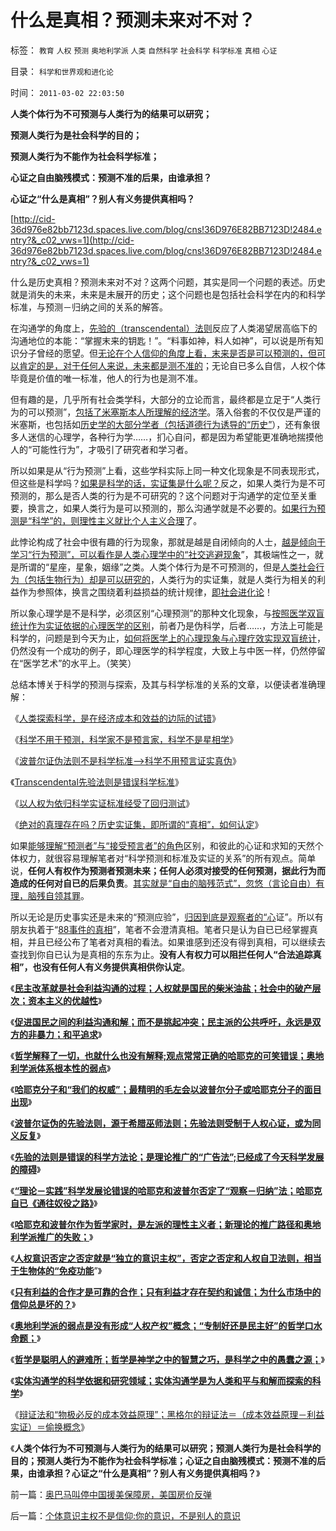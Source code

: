 # 什么是真相？预测未来对不对？

标签： `教育` `人权` `预测` `奥地利学派` `人类` `自然科学` `社会科学` `科学标准` `真相` `心证` 

目录： `科学和世界观和进化论`

时间： `2011-03-02 22:03:50`

**人类个体行为不可预测与人类行为的结果可以研究；**

**预测人类行为是社会科学的目的；**

**预测人类行为不能作为社会科学标准；**

**心证之自由脑残模式：预测不准的后果，由谁承担？**

**心证之“什么是真相”？别人有义务提供真相吗？**

[http://cid-36d976e82bb7123d.spaces.live.com/blog/cns!36D976E82BB7123D!2484.entry?&_c02_vws=1](http://cid-36d976e82bb7123d.spaces.live.com/blog/cns!36D976E82BB7123D!2484.entry?&_c02_vws=1)

什么是历史真相？预测未来对不对？这两个问题，其实是同一个问题的表述。历史就是消失的未来，未来是未展开的历史；这个问题也是包括社会科学在内的和科学标准，与预测－归纳之间的关系的解答。

在沟通学的角度上，[先验的（transcendental）法则](../../../2010/6/20/波普尔法则先验（transcendental）有歧义，其实指巫师法则.md)反应了人类渴望居高临下的沟通地位的本能：“掌握末来的钥匙！”。“料事如神，料人如神”，可以说是所有知识分子曾经的愿望。但[无论在个人信仰的角度上看，末来是否是可以预测的，但可以肯定的是，对于任何人来说，未来都是测不准的](../../../2010/5/9/历史是必须被假设的.md)；无论自已多么自信，人权个体毕竟是价值的唯一标准，他人的行为也是测不准。

但有趣的是，几乎所有社会类学科，大部分的立论而言，最终都是立足于“人类行为的可以预测”，[包括了米塞斯本人所理解的经济学](../../../2011/1/27/米塞斯《人类行为的经济学分析》的分析.md)。落入俗套的不仅仅是严谨的米塞斯，也包括如[历史学的大部分学者（包括道德行为诱导的“历史”](../../../2011/2/16/诱导行为的道德史和行为分析的历史科学.md)），还有象很多人迷信的心理学，各种行为学……，扪心自问，都是因为希望能更准确地揣摸他人的“可能性行为”，才吸引了研究者和学习者。

所以如果是从“行为预测”上看，这些学科实际上同一种文化现象是不同表现形式，但这些是科学吗？[如果是科学的话，实证集是什么呢？](../../../2009/12/14/经济学科学的实证集是什么？.md)反之，如果人类行为是不可预测的，那么是否人类的行为是不可研究的？这个问题对于沟通学的定位至关重要，换言之，如果人类行为是可以预测的，那么沟通学就是不必要的。[如果行为预测是“科学”的，则理性主义就比个人主义合理](../../../2010/5/28/理性主义哲学信仰讨论集.md)了。

此悖论构成了社会中很有趣的行为现象，那就是越是自闭倾向的人士，[越是倾向于学习“行为预测”，可以看作是人类心理学中的“社交逃避现象](../../../2011/1/30/原始群居动物的人类行为.md)”，其极端性之一，就是所谓的“星座，星象，姻缘”之类。人类个体行为是不可预测的，但是[人类社会行为（包括生物行为）却是可以研究的](../../../2010/3/10/社会进化论中人类行为的内外一致性.md)，人类行为的实证集，就是人类行为相关的利益作为参照体，换言之围绕着利益损益的统计规律，[即社会进化论](http://darthvad.blog.sohu.com/164018760.html)！

所以象心理学是不是科学，必须区别“心理预测”的那种文化现象，与[按照医学双盲统计作为实证依据的心理医学的区别](../../../2009/5/13/中医是理论，西医是检查标准；.md)，前者乃是伪科学，后者……，方法上可能是科学的，问题是到今天为止，[如何将医学上的心理现象与心理疗效实现双盲统计](../../../2009/4/4/期望，预期和选择性体验；有调查也没有发言权.md)，仍然没有一个成功的例子，即心理医学的科学程度，大致上与中医一样，仍然停留在“医学艺术”的水平上。（笑笑）

总结本博关于科学的预测与探索，及其与科学标准的关系的文章，以便读者准确理解：

《[人类探索科学，是在经济成本和效益的边际的试错](../../../2009/11/28/人类科学探索历程的经济学视角.md)》

《[科学不用于预测，科学家不是预言家，科学不是星相学](../../../2009/12/2/科学不用于预测，科学家不是预言家，科学不是星相学.md)》

《[波普尔证伪法则不是科学标准——>科学不用预言证实真伪](../../../2011/2/15/科学（历史＋经济学）与自然科学无缝连接.md)》

《[Transcendental先验法则是错误科学标准](Transcendental%E5%85%88%E9%AA%8C%E6%B3%95%E5%88%99%E6%98%AF%E9%94%99%E8%AF%AF%E7%A7%91%E5%AD%A6%E6%A0%87%E5%87%86)》

《[以人权为依归科学实证标准经受了回归测试](../../../2010/6/22/最大的敌人是自已；科学实证标准的的回归测试.md)》

《[绝对的真理存在吗？历史实证集，即所谓的“真相”，如何认定](../../../2009/7/4/绝对的真理存在吗？历史实证集如何认定.md)》

如果[能够理解“预测者”与“接受预言者”的角色](../../../2010/10/15/“对象角色权益”是私有制利益的必要理解能力.md)区别，和彼此的心证和求知的天然个体权力，就很容易理解笔者对“科学预测和标准及实证的关系”的所有观点。简单说，**任何人有权作为预测者预测未来；任何人必须对接受的任何预测，据此行为而造成的任何对自已的后果负责**。[其实就是“自由的脑残范式”，忽悠（言论自由）有理，脑残自领其罪](../../../2011/2/12/中国古代“发现了”边际效应和帕累托累积.md)。

所以无论是历史事实还是未来的“预测应验”，[归因到底是观察者的“心](../../../2010/10/10/个人主义心证允许创造性体验：意淫合法！.md)证”。所以有朋友执着于“[88事件的真相](http://hi.baidu.com/darthchn/blog/item/7668d7077bc2db73020881a6.html)”，笔者不会澄清真相。笔者只是认为自已已经掌握真相，并且已经公布了笔者对真相的看法。如果谁感到还没有得到真相，可以继续去查找到你自已认为是真相的东东为止。**没有人有权力可以阻拦任何人“合法追踪真相”，也没有任何人有义务提供真相供你认定**。

《[**民主改革就是社会利益沟通的过程；人权就是国民的柴米油盐；社会中的破产层次；资本主义的优越性**](../../../2011/2/25/民主改革就是社会利益沟通的过程.md)》

《[**促进国民之间的利益沟通和解；而不是挑起冲突；民主派的公共呼吁，永远是双方的非暴力；和平追求**](../../../2011/2/26/呼吁和平！不要挑拨冲突！.md)》

《[**哲学解释了一切，也就什么也没有解释;观点常常正确的哈耶克的可笑错误；奥地利学派体系根本性的弱点**](../../../2011/2/26/哈耶克的错误和奥地利学派的弱点.md)》

《[**哈耶克分子和“我们的权威”；最精明的毛左会以波普尔分子或哈耶克分子的面目出现**](../../../2011/2/26/哈耶克分子和“民主的权威”.md)》

《[**波普尔证伪的先验法则，源于希腊巫师法则；先验法则受制于人权心证，或为同义反复**](../../../2011/2/27/波普尔证伪与巫师法则.md)》

《[**先验的法则是错误的科学方法论；是理论推广的“广告法”;已经成了今天科学发展的障碍**](../../../2011/2/27/巫师法则是错误科学标准，与先验的区别.md)》

《[**“理论－实践”科学发展论错误的哈耶克和波普尔否定了“观察－归纳”法；哈耶克自已《通往奴役之路》**](../../../2011/2/27/“理论－实践”科学发展论是错误的，“观测－归纳”法是正确的.md)》

《[**哈耶克和波普尔作为哲学家时，是左派的理性主义者；新理论的推广路径和奥地利学派推广的失败；**](../../../2011/2/27/新理论推广和奥地利学派的失败.md)》

《[**人权意识否定之否定就是“独立的意识主权”，否定之否定和人权自卫法则，相当于生物体的“免疫功能**](../../../2011/2/28/“独立的意识主权”相当于生物体的“免疫功能”.md)”》

《[**只有利益的合作才是可靠的合作；只有利益才存在契约和诚信；为什么市场中的信仰总是坏的？**](../../../2011/2/28/只有利益的合作才是可靠的合作.md)》

《[**奥地利学派的弱点是没有形成“人权产权”概念；“专制好还是民主好”的哲学口水命题；**](../../../2011/2/28/专制还是民主好？奥地利学派弱点.md)》

《[**哲学是聪明人的避难所；哲学是神学之中的智慧之巧，是科学之中的愚蠢之源；**](../../../2011/3/1/哲学是聪明人的避难所.md)》

《[**实体沟通学的科学依据和研究领域；实体沟通学是为人类和平与和解而探索的科学**](../../../2011/3/1/为人类和平与和解而探索的科学.md)》

《[辩证法和“物极必反的成本效益原理”；黑格尔的辩证法＝（成本效益原理－利益实证）＝偷换概念](../../../2011/3/1/物极必反规律和辩证法.md)》

《**人类个体行为不可预测与人类行为的结果可以研究；预测人类行为是社会科学的目的；预测人类行为不能作为社会科学标准；心证之自由脑残模式：预测不准的后果，由谁承担？心证之“什么是真相”？别人有义务提供真相吗？**》



前一篇：[奥巴马叫停中国援美保障房，美国房价反弹](../../../2011/3/2/奥巴马叫停中国援美保障房，美国房价反弹.md)

后一篇：[个体意识主权不是信仰:你的意识，不是别人的意识](../../../2011/3/2/个体意识主权不是信仰：你的意识，不是别人的意识.md)